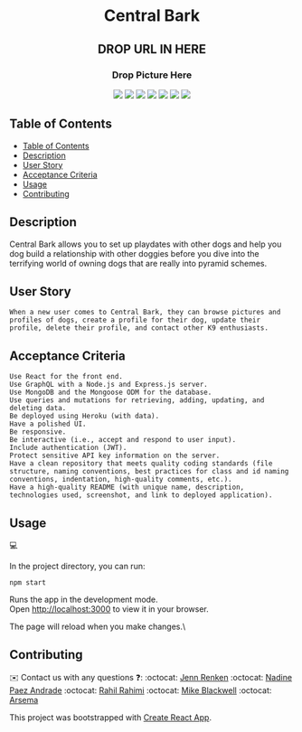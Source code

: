 <h1 align="center">Central Bark</h1>

<h2 align="center"> DROP URL IN HERE</h2>

<h3 align="center"> Drop Picture Here</h3>

<p align="center">
    <img src="https://img.shields.io/badge/javascript-yellow" />
    <img src="https://img.shields.io/badge/graphQL-orange" />
    <img src="https://img.shields.io/badge/react-blue"  />
    <img src="https://img.shields.io/badge/apollo-red"  />
    <img src="https://img.shields.io/badge/node-blue"  />
    <img src="https://img.shields.io/badge/jest-green" />
    <img src="https://img.shields.io/badge/MongoDB-yellow" />
</p>

## Table of Contents
- [Table of Contents](#table-of-contents)
- [Description](#description)
- [User Story](#user-story)
- [Acceptance Criteria](#acceptance-criteria)
- [Usage](#usage)
- [Contributing](#contributing)

## Description

Central Bark allows you to set up playdates with other dogs and help you dog build a relationship with other doggies before you dive into the terrifying world of owning dogs that are really into pyramid schemes.

## User Story

```
When a new user comes to Central Bark, they can browse pictures and profiles of dogs, create a profile for their dog, update their profile, delete their profile, and contact other K9 enthusiasts. 
```

## Acceptance Criteria

```
Use React for the front end.
Use GraphQL with a Node.js and Express.js server.
Use MongoDB and the Mongoose ODM for the database.
Use queries and mutations for retrieving, adding, updating, and deleting data.
Be deployed using Heroku (with data).
Have a polished UI.
Be responsive.
Be interactive (i.e., accept and respond to user input).
Include authentication (JWT).
Protect sensitive API key information on the server.
Have a clean repository that meets quality coding standards (file structure, naming conventions, best practices for class and id naming conventions, indentation, high-quality comments, etc.).
Have a high-quality README (with unique name, description, technologies used, screenshot, and link to deployed application).
```
  
## Usage
💻   

In the project directory, you can run:

`npm start`

Runs the app in the development mode.\
Open [http://localhost:3000](http://localhost:3000) to view it in your browser.

The page will reload when you make changes.\



## Contributing
✉️ Contact us with any questions ❓: 
:octocat: [Jenn Renken](https://github.com/jenn-renken)
:octocat: [Nadine Paez Andrade](https://github.com/ncpandrade)
:octocat: [Rahil Rahimi](https://github.com/rahilrahimi)
:octocat: [Mike Blackwell](https://github.com/mjb4040)
:octocat: [Arsema ](https://github.com/mjb4040)



This project was bootstrapped with [Create React App](https://github.com/facebook/create-react-app).



